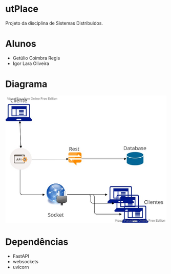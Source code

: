 # utPlace
Projeto da disciplina de Sistemas Distribuidos.

# Alunos
- Getúlio Coimbra Regis
- Igor Lara Oliveira


# Diagrama

<img src="util\utPlace.jpg"/>


# Dependências

- FastAPI
- websockets
- uvicorn